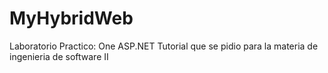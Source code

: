 # MyHybridWeb
Laboratorio Practico: One ASP.NET
Tutorial que se pidio para la materia de ingenieria de software II
